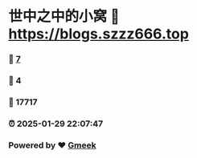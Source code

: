 # 世中之中的小窝 :link: https://blogs.szzz666.top 
### :page_facing_up: [7](https://blogs.szzz666.top/tag.html) 
### :speech_balloon: 4 
### :hibiscus: 17717 
### :alarm_clock: 2025-01-29 22:07:47 
### Powered by :heart: [Gmeek](https://github.com/Meekdai/Gmeek)
